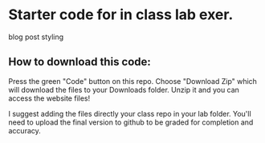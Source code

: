 # Starter code for in class lab exer.

blog post styling

## How to download this code:

Press the green "Code" button on this repo. Choose "Download Zip" which will download the files to your Downloads folder. Unzip it and you can access the website files!

I suggest adding the files directly your class repo in your lab folder. You'll need to upload the final version to github to be graded for completion and accuracy.
